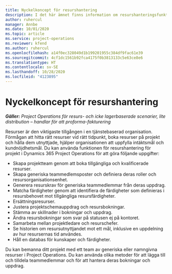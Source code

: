 ```yaml
---
title: Nyckelkoncept för resurshantering
description: I det här ämnet finns information om resurshanteringsfunktioner i Microsoft Dynamics Project Operations.
author: ruhercul
manager: Annbe
ms.date: 10/01/2020
ms.topic: article
ms.service: project-operations
ms.reviewer: kfend
ms.author: ruhercul
ms.openlocfilehash: a14f0ec328049d1b199201955c384df9fac61e39
ms.sourcegitcommit: 4cf1dc1561b92fca4175f0b3813133c5e63ce8e6
ms.translationtype: HT
ms.contentlocale: sv-SE
ms.lasthandoff: 10/28/2020
ms.locfileid: "4123895"
---
```

# <a name="resource-management-key-concepts"></a>Nyckelkoncept för resurshantering

_**Gäller:** Project Operations för resurs- och icke lagerbaserade scenarier, lite distribution – handlar för att proforma-fakturering_

Resurser är den viktigaste tillgången i en tjänstebaserad organisation. Förmågan att hitta rätt resurser vid rätt tidpunkt, boka resurser på projekt och hålla dem utnyttjade, hjälper organisationen att uppfylla intäktsmål och kundnöjdhetsmål. Du kan använda funktionen för resurshantering för projekt i Dynamics 365 Project Operations för att göra följande uppgifter:

- Skapa projektteam genom att boka tillgängliga och kvalificerade resurser.
- Skapa generiska teammedlemsposter och definiera deras roller och resursorganisationsenhet.
- Generera resurskrav för generiska teammedlemmar från deras uppdrag.
- Matcha färdigheter genom att identifiera de färdigheter som definieras i resursbehovet mot tillgängliga resursfärdigheter.
- Ersättningsresurser.
- Justera projektschemauppdrag och resursbokningar.
- Stämma av skillnader i bokningar och uppdrag.
- Ändra resursbokningar som svar på statusen ej på kontoret.
- Samarbeta mellan projektledare och resurschefer.
- Se historien om resursutnyttjandet mot ett mål, inklusive en uppdelning av hur resursernas tid användes.
- Håll en databas för kunskaper och färdigheter.


Du kan bemanna ditt projekt med ett team av generiska eller namngivna resurser i Project Operations. Du kan använda olika metoder för att lägga till och tilldela teammedlemmar och för att hantera deras bokningar och uppdrag. 
